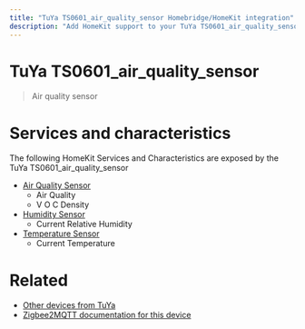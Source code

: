 ```yaml
---
title: "TuYa TS0601_air_quality_sensor Homebridge/HomeKit integration"
description: "Add HomeKit support to your TuYa TS0601_air_quality_sensor, using Homebridge, Zigbee2MQTT and homebridge-z2m."
---
```

<!---
This file has been GENERATED using src/docgen/docgen.ts
DO NOT EDIT THIS FILE MANUALLY!
-->
# TuYa TS0601_air_quality_sensor
> Air quality sensor


# Services and characteristics
The following HomeKit Services and Characteristics are exposed by
the TuYa TS0601_air_quality_sensor

* [Air Quality Sensor](../../air_quality.md)
  * Air Quality
  * V O C Density
* [Humidity Sensor](../../sensors.md)
  * Current Relative Humidity
* [Temperature Sensor](../../sensors.md)
  * Current Temperature


# Related
* [Other devices from TuYa](../index.md#tuya)
* [Zigbee2MQTT documentation for this device](https://www.zigbee2mqtt.io/devices/TS0601_air_quality_sensor.html)